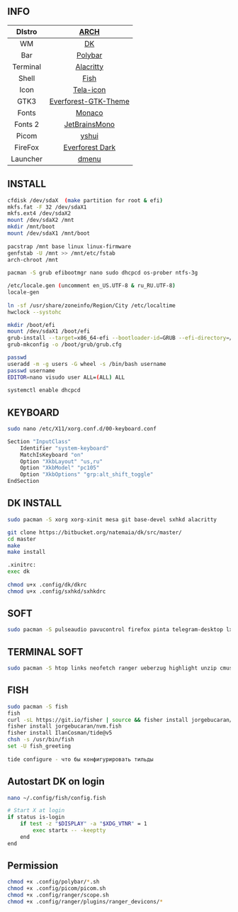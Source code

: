 

  
## INFO
|DIstro|[ARCH](https://archlinux.org/)|
|:---:|:---:|
|WM|[DK](https://bitbucket.org/natemaia/dk/src/master/)|
|Bar|[Polybar](https://github.com/polybar/polybar)|
|Terminal|[Alacritty](https://github.com/alacritty/alacritty)|
|Shell|[Fish](https://fishshell.com/)|
|Icon|[Tela-icon](https://github.com/vinceliuice/Tela-icon-theme)|
|GTK3|[Everforest-GTK-Theme](https://github.com/Fausto-Korpsvart/Everforest-GTK-Theme)|
|Fonts|[Monaco](https://github.com/taodongl/monaco.ttf)|
|Fonts 2|[JetBrainsMono](https://www.jetbrains.com/lp/mono/)|
|Picom|[yshui](https://github.com/yshui/picom)|
|FireFox|[Everforest Dark](https://addons.mozilla.org/ru/firefox/addon/everforest-dark-official/?utm_content=addons-manager-reviews-link&utm_medium=firefox-browser&utm_source=firefox-browser)|
|Launcher|[dmenu](https://git.suckless.org/dmenu/)|
  
## INSTALL
```bash
cfdisk /dev/sdaX  (make partition for root & efi)
mkfs.fat -F 32 /dev/sdaX1  
mkfs.ext4 /dev/sdaX2  
mount /dev/sdaX2 /mnt  
mkdir /mnt/boot
mount /dev/sdaX1 /mnt/boot  
  
pacstrap /mnt base linux linux-firmware  
genfstab -U /mnt >> /mnt/etc/fstab  
arch-chroot /mnt  
  
pacman -S grub efibootmgr nano sudo dhcpcd os-prober ntfs-3g  

/etc/locale.gen (uncomment en_US.UTF-8 & ru_RU.UTF-8)  
locale-gen  
  
ln -sf /usr/share/zoneinfo/Region/City /etc/localtime  
hwclock --systohc 

mkdir /boot/efi  
mount /dev/sdaX1 /boot/efi  
grub-install --target=x86_64-efi --bootloader-id=GRUB --efi-directory=/boot/EFI --removable  
grub-mkconfig -o /boot/grub/grub.cfg  

passwd  
useradd -m -g users -G wheel -s /bin/bash username  
passwd username  
EDITOR=nano visudo user ALL=(ALL) ALL  
  
systemctl enable dhcpcd  
```  

## KEYBOARD  
```bash
sudo nano /etc/X11/xorg.conf.d/00-keyboard.conf
```
```bash
Section "InputClass"  
    Identifier "system-keyboard"  
    MatchIsKeyboard "on"  
    Option "XkbLayout" "us,ru"  
    Option "XkbModel" "pc105"  
    Option "XkbOptions" "grp:alt_shift_toggle"  
EndSection  
```
  
## DK INSTALL 
```bash
sudo pacman -S xorg xorg-xinit mesa git base-devel sxhkd alacritty  

git clone https://bitbucket.org/natemaia/dk/src/master/
cd master
make 
make install

.xinitrc:
exec dk
    
chmod u+x .config/dk/dkrc
chmod u+x .config/sxhkd/sxhkdrc
``` 

## SOFT 
```bash
sudo pacman -S pulseaudio pavucontrol firefox pinta telegram-desktop lxappearance nitrogen viewnior geany python thunar polybar awesome-terminal-fonts dmenu flameshot sublime-text picom zathura
``` 
  
## TERMINAL SOFT  
```bash
sudo pacman -S htop links neofetch ranger ueberzug highlight unzip cmus cava
```  
  
## FISH  
```bash
sudo pacman -S fish
fish  
curl -sL https://git.io/fisher | source && fisher install jorgebucaran/fisher  
fisher install jorgebucaran/nvm.fish  
fisher install IlanCosman/tide@v5  
chsh -s /usr/bin/fish  
set -U fish_greeting  
  
tide configure - что бы конфигурировать тильды
```  
  
## Autostart DK on login 
```bash
nano ~/.config/fish/config.fish 

# Start X at login
if status is-login
    if test -z "$DISPLAY" -a "$XDG_VTNR" = 1
        exec startx -- -keeptty
    end
end     
```  
  
## Permission
```bash
chmod +x .config/polybar/*.sh
chmod +x .config/picom/picom.sh
chmod +x .config/ranger/scope.sh
chmod +x .config/ranger/plugins/ranger_devicons/*

```  
